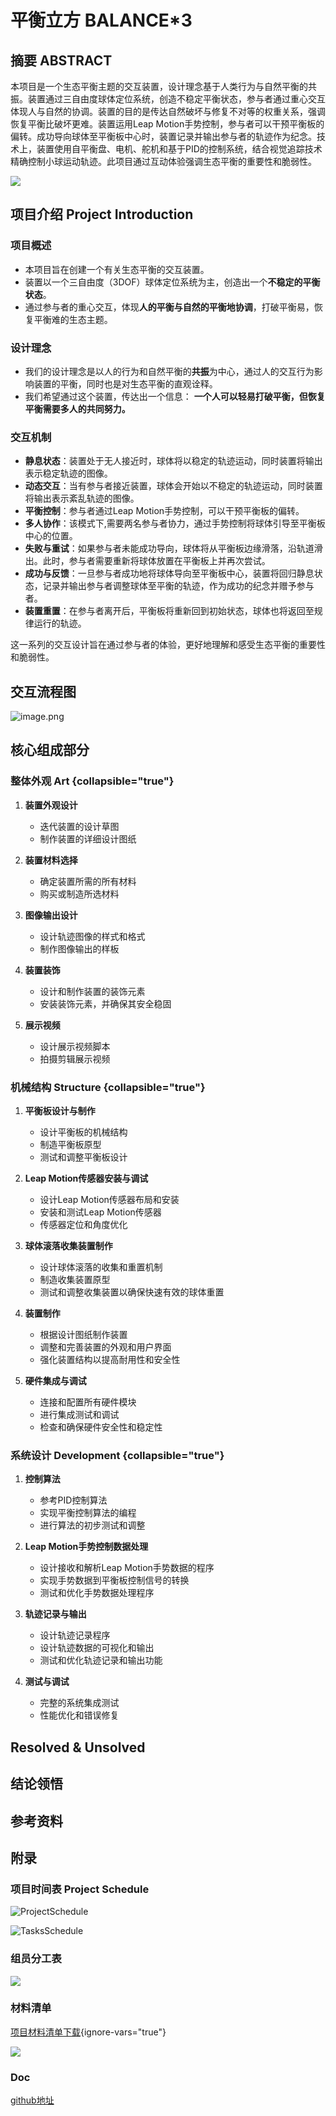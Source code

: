 # 平衡立方 BALANCE*3

## 摘要 ABSTRACT
本项目是一个生态平衡主题的交互装置，设计理念基于人类行为与自然平衡的共振。装置通过三自由度球体定位系统，创造不稳定平衡状态，参与者通过重心交互体现人与自然的协调。装置的目的是传达自然破坏与修复不对等的权重关系，强调恢复平衡比破坏更难。装置运用Leap Motion手势控制，参与者可以干预平衡板的偏转。成功导向球体至平衡板中心时，装置记录并输出参与者的轨迹作为纪念。技术上，装置使用自平衡盘、电机、舵机和基于PID的控制系统，结合视觉追踪技术精确控制小球运动轨迹。此项目通过互动体验强调生态平衡的重要性和脆弱性。

![](BALANCEA*3.png)

## 项目介绍 Project Introduction

### 项目概述 

- 本项目旨在创建一个有关生态平衡的交互装置。
- 装置以一个三自由度（3DOF）球体定位系统为主，创造出一个**不稳定的平衡状态**。
- 通过参与者的重心交互，体现**人的平衡与自然的平衡地协调**，打破平衡易，恢复平衡难的生态主题。

### 设计理念 

- 我们的设计理念是以人的行为和自然平衡的**共振**为中心，通过人的交互行为影响装置的平衡，同时也是对生态平衡的直观诠释。
- 我们希望通过这个装置，传达出一个信息： **一个人可以轻易打破平衡，但恢复平衡需要多人的共同努力。**

### 交互机制  

- **静息状态**：装置处于无人接近时，球体将以稳定的轨迹运动，同时装置将输出表示稳定轨迹的图像。
- **动态交互**：当有参与者接近装置，球体会开始以不稳定的轨迹运动，同时装置将输出表示紊乱轨迹的图像。
- **平衡控制**：参与者通过Leap Motion手势控制，可以干预平衡板的偏转。
- **多人协作**：该模式下,需要两名参与者协力，通过手势控制将球体引导至平衡板中心的位置。
- **失败与重试**：如果参与者未能成功导向，球体将从平衡板边缘滑落，沿轨道滑出。此时，参与者需要重新将球体放置在平衡板上并再次尝试。
- **成功与反馈**：一旦参与者成功地将球体导向至平衡板中心，装置将回归静息状态，记录并输出参与者调整球体至平衡的轨迹，作为成功的纪念并赠予参与者。
- **装置重置**：在参与者离开后，平衡板将重新回到初始状态，球体也将返回至规律运行的轨迹。

这一系列的交互设计旨在通过参与者的体验，更好地理解和感受生态平衡的重要性和脆弱性。


## 交互流程图

![image.png](image.png)

## 核心组成部分

### 整体外观 Art  {collapsible="true"}

1. **装置外观设计**
    - 迭代装置的设计草图
    - 制作装置的详细设计图纸
2. **装置材料选择**
    - 确定装置所需的所有材料
    - 购买或制造所选材料

3. **图像输出设计**
    - 设计轨迹图像的样式和格式
    - 制作图像输出的样板
4. **装置装饰**
    - 设计和制作装置的装饰元素
    - 安装装饰元素，并确保其安全稳固
5. **展示视频**
    - 设计展示视频脚本
    - 拍摄剪辑展示视频

### 机械结构 Structure  {collapsible="true"}

1. **平衡板设计与制作**
    - 设计平衡板的机械结构
    - 制造平衡板原型
    - 测试和调整平衡板设计

2. **Leap Motion传感器安装与调试**
    - 设计Leap Motion传感器布局和安装
    - 安装和测试Leap Motion传感器
    - 传感器定位和角度优化

3. **球体滚落收集装置制作**
    - 设计球体滚落的收集和重置机制
    - 制造收集装置原型
    - 测试和调整收集装置以确保快速有效的球体重置

4. **装置制作**
    - 根据设计图纸制作装置
    - 调整和完善装置的外观和用户界面
    - 强化装置结构以提高耐用性和安全性

5. **硬件集成与调试**
    - 连接和配置所有硬件模块
    - 进行集成测试和调试
    - 检查和确保硬件安全性和稳定性

### 系统设计 Development  {collapsible="true"}

1. **控制算法**
    - 参考PID控制算法
    - 实现平衡控制算法的编程
    - 进行算法的初步测试和调整

2. **Leap Motion手势控制数据处理**
    - 设计接收和解析Leap Motion手势数据的程序
    - 实现手势数据到平衡板控制信号的转换
    - 测试和优化手势数据处理程序

3. **轨迹记录与输出**
    - 设计轨迹记录程序
    - 设计轨迹数据的可视化和输出
    - 测试和优化轨迹记录和输出功能

4. **测试与调试**
    - 完整的系统集成测试
    - 性能优化和错误修复


## Resolved & Unsolved  

## 结论领悟

## 参考资料

## 附录

### 项目时间表 Project Schedule

![ProjectSchedule](ProjectSchedule.png)

![TasksSchedule](TasksSchedule.png)

### 组员分工表

![](A.png)

### 材料清单

[项目材料清单下载](https://alienho-pic.oss-cn-shenzhen.aliyuncs.com/pic/%E9%A1%B9%E7%9B%AE%E6%9D%90%E6%96%99%E6%B8%85%E5%8D%95.zip){ignore-vars="true"}

![](MaterialList.png)


### Doc
[github地址](https://github.com/AlienHO/BalanceInstallation)